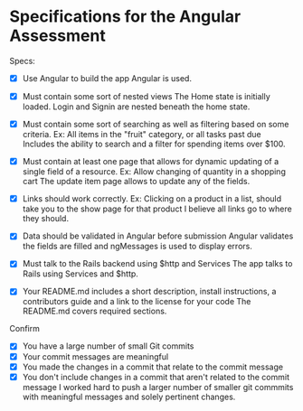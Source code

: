 # Specifications for the Angular Assessment

Specs:
- [x] Use Angular to build the app
      Angular is used.

- [X] Must contain some sort of nested views
      The Home state is initially loaded. Login and Signin are nested beneath the home state.

- [X] Must contain some sort of searching as well as filtering based on some criteria. Ex: All items in the "fruit" category, or all tasks past due
      Includes the ability to search and a filter for spending items over $100.

- [X] Must contain at least one page that allows for dynamic updating of a single field of a resource. Ex: Allow changing of quantity in a shopping cart
      The update item page allows to update any of the fields.

- [X] Links should work correctly. Ex: Clicking on a product in a list, should take you to the show page for that product
      I believe all links go to where they should.

- [X] Data should be validated in Angular before submission
      Angular validates the fields are filled and ngMessages is used to display errors.

- [X] Must talk to the Rails backend using $http and Services
      The app talks to Rails using Services and $http.

- [X] Your README.md includes a short description, install instructions, a contributors guide and a link to the license for your code
      The README.md covers required sections.

Confirm
- [X] You have a large number of small Git commits
- [X] Your commit messages are meaningful
- [X] You made the changes in a commit that relate to the commit message
- [X] You don't include changes in a commit that aren't related to the commit message
I worked hard to push a larger number of smaller git commmits with meaningful messages and solely pertinent changes. 
